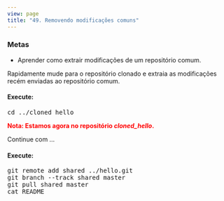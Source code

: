 ```yaml
---
view: page
title: "49. Removendo modificações comuns"
---
```


<h3>Metas</h3>

<ul><li>Aprender como extrair modificações de um repositório comum.</li></ul>

<p>Rapidamente mude para o repositório clonado e extraia as modificações recém enviadas ao repositório comum.</p>

<h4 class="h4-pre">Execute:</h4>

<pre class="instructions">cd ../cloned_hello</pre>

<p style="color:red;"><strong>Nota: Estamos agora no repositório <em>cloned_hello</em>.</strong></p>

<p>Continue com …</p>

<h4 class="h4-pre">Execute:</h4>

<pre class="instructions">git remote add shared ../hello.git
git branch --track shared master
git pull shared master
cat README</pre>

